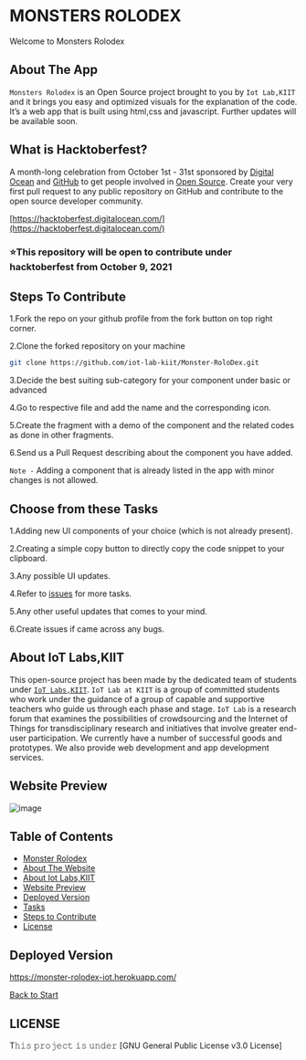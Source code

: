  <a name="title"></a>
# MONSTERS ROLODEX

Welcome to Monsters Rolodex


<a name="about"></a>
## About The App
`Monsters Rolodex` is an Open Source project brought to you by `Iot Lab,KIIT` and it brings you easy and optimized visuals for the explanation of the code. 
It’s a web app that is built using html,css and javascript. Further updates will be available soon.



## What is Hacktoberfest?
A month-long celebration from October 1st - 31st sponsored by [Digital Ocean](https://hacktoberfest.digitalocean.com/) and [GitHub](https://github.com/blog/2433-celebrate-open-source-this-october-with-hacktoberfest) to get people involved in [Open Source](https://github.com/open-source). Create your very first pull request to any public repository on GitHub and contribute to the open source developer community.

[https://hacktoberfest.digitalocean.com/](https://hacktoberfest.digitalocean.com/)

### ⭐This repository will be open to contribute under hacktoberfest from October 9, 2021

<a name="contribute"></a>
## Steps To Contribute

1.Fork the repo on your github profile from the fork button on top right corner.

2.Clone the forked repository on your machine
```bash
git clone https://github.com/iot-lab-kiit/Monster-RoloDex.git
```

3.Decide the best suiting sub-category for your component under basic or advanced

4.Go to respective file and add the name and the corresponding icon.

5.Create the fragment with a demo of the component and the related codes as done in other fragments.

6.Send us a Pull Request describing about the component you have added.

`Note -` Adding a component that is already listed in the app with minor changes is not allowed.

<a name="tasks"></a>
## Choose from these Tasks
1.Adding new UI components of your choice (which is not already present).

2.Creating a simple copy button to directly copy the code snippet to your clipboard. 

3.Any possible UI updates.

4.Refer to [issues](https://github.com/iot-lab-kiit/Monster-RoloDex/issues) for more tasks.

5.Any other useful updates that comes to your mind.

6.Create issues if came across any bugs.


<a name="about_developers"></a>
## About IoT Labs,KIIT
This open-source project has been made by the dedicated team of students under [`IoT Labs,KIIT`](https://iotkiit.in/).
`IoT Lab at KIIT` is a group of committed students who work under the guidance of a group of capable and supportive teachers who guide us through each phase and stage. 
`IoT Lab` is a research forum that examines the possibilities of crowdsourcing and the Internet of Things for transdisciplinary research and initiatives that involve 
greater end-user participation. We currently have a number of successful goods and prototypes. We also provide web development and app development services.

<a name="preview"></a>
## Website Preview
![image](https://user-images.githubusercontent.com/73037598/136549088-00ef2b5d-c30d-4732-8d6f-15687c498205.png)


<a name="contents"></a>
## Table of Contents
- [Monster Rolodex](#title)
- [About The Website](#about)
- [About Iot Labs,KIIT](#about_developers)
- [Website Preview](#preview)
- [Deployed Version](#play)
- [Tasks](#tasks)
- [Steps to Contribute](#contribute)
- [License](#license)

<a name="play"></a>
## Deployed Version
https://monster-rolodex-iot.herokuapp.com/

[Back to Start](#title)

<a name="license"></a>
## LICENSE
T𝚑𝚒𝚜 𝚙𝚛𝚘𝚓𝚎𝚌𝚝 𝚒𝚜 𝚞𝚗𝚍𝚎𝚛 [GNU General Public License v3.0 License]






